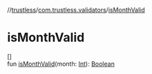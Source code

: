 //[trustless](../../index.md)/[com.trustless.validators](index.md)/[isMonthValid](is-month-valid.md)

# isMonthValid

[]\
fun [isMonthValid](is-month-valid.md)(month: [Int](https://kotlinlang.org/api/latest/jvm/stdlib/kotlin/-int/index.html)): [Boolean](https://kotlinlang.org/api/latest/jvm/stdlib/kotlin/-boolean/index.html)
